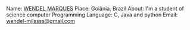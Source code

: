 
Name: [WENDEL MARQUES](https://github.com/WendelMarques/)
Place: Goiânia, Brazil
About: I'm a student of science computer
Programming Language: C, Java and python
Email: wendel-mjlssss@gmail.com


